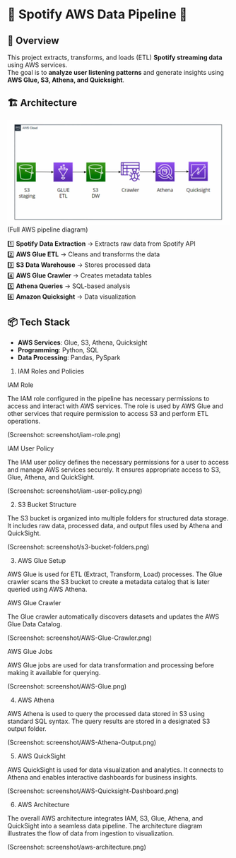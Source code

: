 # 🎵 Spotify AWS Data Pipeline 🚀

## 📌 Overview
This project extracts, transforms, and loads (ETL) **Spotify streaming data** using AWS services.  
The goal is to **analyze user listening patterns** and generate insights using **AWS Glue, S3, Athena, and Quicksight**.

## 🏗️ Architecture
![AWS Architecture](screenshots/aws-architecture.png)
(Full AWS pipeline diagram)

1️⃣ **Spotify Data Extraction** → Extracts raw data from Spotify API  
2️⃣ **AWS Glue ETL** → Cleans and transforms the data  
3️⃣ **S3 Data Warehouse** → Stores processed data  
4️⃣ **AWS Glue Crawler** → Creates metadata tables  
5️⃣ **Athena Queries** → SQL-based analysis  
6️⃣ **Amazon Quicksight** → Data visualization  

## 📦 Tech Stack
- **AWS Services**: Glue, S3, Athena, Quicksight  
- **Programming**: Python, SQL  
- **Data Processing**: Pandas, PySpark  


1. IAM Roles and Policies

IAM Role

The IAM role configured in the pipeline has necessary permissions to access and interact with AWS services. The role is used by AWS Glue and other services that require permission to access S3 and perform ETL operations.

(Screenshot: screenshot/iam-role.png)

IAM User Policy

The IAM user policy defines the necessary permissions for a user to access and manage AWS services securely. It ensures appropriate access to S3, Glue, Athena, and QuickSight.

(Screenshot: screenshot/iam-user-policy.png)

2. S3 Bucket Structure

The S3 bucket is organized into multiple folders for structured data storage. It includes raw data, processed data, and output files used by Athena and QuickSight.

(Screenshot: screenshot/s3-bucket-folders.png)

3. AWS Glue Setup

AWS Glue is used for ETL (Extract, Transform, Load) processes. The Glue crawler scans the S3 bucket to create a metadata catalog that is later queried using AWS Athena.

AWS Glue Crawler

The Glue crawler automatically discovers datasets and updates the AWS Glue Data Catalog.

(Screenshot: screenshot/AWS-Glue-Crawler.png)

AWS Glue Jobs

AWS Glue jobs are used for data transformation and processing before making it available for querying.

(Screenshot: screenshot/AWS-Glue.png)

4. AWS Athena

AWS Athena is used to query the processed data stored in S3 using standard SQL syntax. The query results are stored in a designated S3 output folder.

(Screenshot: screenshot/AWS-Athena-Output.png)

5. AWS QuickSight

AWS QuickSight is used for data visualization and analytics. It connects to Athena and enables interactive dashboards for business insights.

(Screenshot: screenshot/AWS-Quicksight-Dashboard.png)

6. AWS Architecture

The overall AWS architecture integrates IAM, S3, Glue, Athena, and QuickSight into a seamless data pipeline. The architecture diagram illustrates the flow of data from ingestion to visualization.

(Screenshot: screenshot/aws-architecture.png)